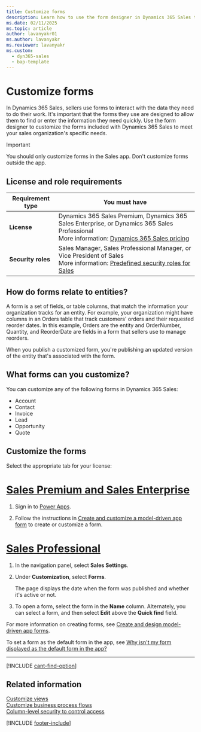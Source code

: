 ```yaml
---
title: Customize forms
description: Learn how to use the form designer in Dynamics 365 Sales to customize the forms that your sellers use to enter and find information.
ms.date: 02/11/2025
ms.topic: article
author: lavanyakr01
ms.author: lavanyakr
ms.reviewer: lavanyakr
ms.custom: 
  - dyn365-sales
  - bap-template
---
```


# Customize forms

In Dynamics 365 Sales, sellers use forms to interact with the data they need to do their work. It's important that the forms they use are designed to allow them to find or enter the information they need quickly. Use the form designer to customize the forms included with Dynamics 365 Sales to meet your sales organization's specific needs.

> [!IMPORTANT]
> You should only customize forms in the Sales app. Don't customize forms outside the app.

## License and role requirements

| Requirement type | You must have |  
|-----------------------|---------|
| **License** | Dynamics 365 Sales Premium, Dynamics 365 Sales Enterprise, or Dynamics 365 Sales Professional<br>More information: [Dynamics 365 Sales pricing](https://dynamics.microsoft.com/sales/pricing/) |
| **Security roles** | Sales Manager, Sales Professional Manager, or Vice President of Sales <br>More information: [Predefined security roles for Sales](security-roles-for-sales.md) |

## How do forms relate to entities?

A form is a set of fields, or table columns, that match the information your organization tracks for an entity. For example, your organization might have columns in an Orders table that track customers' orders and their requested reorder dates. In this example, Orders are the entity and OrderNumber, Quantity, and ReorderDate are fields in a form that sellers use to manage reorders.

When you publish a customized form, you're publishing an updated version of the entity that's associated with the form.

## What forms can you customize?

You can customize any of the following forms in Dynamics 365 Sales:

- Account
- Contact
- Invoice
- Lead
- Opportunity
- Quote

## Customize the forms

Select the appropriate tab for your license:

# [Sales Premium and Sales Enterprise](#tab/SE)

1. Sign in to [Power Apps](https://make.powerapps.com/).

1. Follow the instructions in [Create and customize a model-driven app form](/powerapps/maker/model-driven-apps/create-and-edit-a-model-driven-form?context=/dynamics365/context/sales-context) to create or customize a form.  

# [Sales Professional](#tab/SP)

1. In the navigation panel, select **Sales Settings**.

1. Under **Customization**, select **Forms**.

    The page displays the date when the form was published and whether it's active or not.

1. To open a form, select the form in the **Name** column. Alternately, you can select a form, and then select **Edit** above the **Quick find** field.

For more information on creating forms, see [Create and design model-driven app forms](/powerapps/maker/model-driven-apps/create-design-forms).

To set a form as the default form in the app, see [Why isn't my form displayed as the default form in the app?](/powerapps/maker/model-driven-apps/create-design-forms#form-display-faq)

---

[!INCLUDE [cant-find-option](../includes/cant-find-option.md)]

## Related information

[Customize views](customize-views.md)  
[Customize business process flows](customize-business-process-flows.md)  
[Column-level security to control access](/power-platform/admin/field-level-security)

[!INCLUDE [footer-include](../includes/footer-banner.md)]
